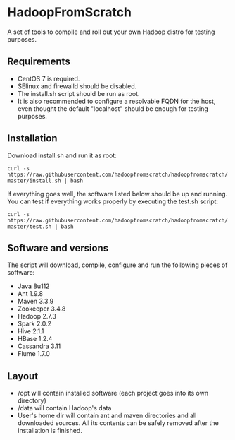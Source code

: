 # HadoopFromScratch

A set of tools to compile and roll out your own Hadoop distro for testing purposes.

## Requirements

- CentOS 7 is required.
- SElinux and firewalld should be disabled.
- The install.sh script should be run as root.
- It is also recommended to configure a resolvable FQDN for the host, even thought the default "localhost" should be enough for testing purposes.


## Installation

Download install.sh and run it as root:

```curl -s https://raw.githubusercontent.com/hadoopfromscratch/hadoopfromscratch/master/install.sh | bash```

If everything goes well, the software listed below should be up and running. You can test if everything works properly by executing the test.sh script:

```curl -s https://raw.githubusercontent.com/hadoopfromscratch/hadoopfromscratch/master/test.sh | bash```

## Software and versions

The script will download, compile, configure and run the following pieces of software:

- Java 8u112
- Ant 1.9.8
- Maven 3.3.9
- Zookeeper 3.4.8
- Hadoop 2.7.3
- Spark 2.0.2
- Hive 2.1.1
- HBase 1.2.4
- Cassandra 3.11
- Flume 1.7.0

## Layout

- /opt will contain installed software (each project goes into its own directory)
- /data will contain Hadoop's data
- User's home dir will contain ant and maven directories and all downloaded sources. All its contents can be safely removed after the installation is finished.
